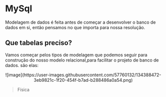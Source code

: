 # MySql

Modelagem de dados é feita antes de começar a desenvolver o banco de dados em si, então pensamos no que importa para nossa resolução.

## Que tabelas preciso?

Vamos começar pelos tipos de modelagem que podemos seguir para construção do nosso modelo relacional,para facilitar o projeto de banco de dados. são elas:
<div align="center">![image](https://user-images.githubusercontent.com/57760132/134388472-3eb9821c-1f20-454f-b7ad-b288486a0a54.png)</div>

> Física 
> 





